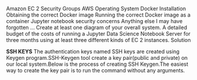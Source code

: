 
Amazon EC 2
Security Groups
AWS Operating System
Docker Installation
Obtaining the correct Docker image
Running the correct Docker image as a container
Jupyter notebook security concerns
Anything else I may have forgotten ...
Create at least one diagram of your overall system.
A detailed budget of the costs of running a Jupyter Data Science Notebook Server for three months using at least three different kinds of EC 2 instances.
Solution

**SSH KEYS**
The authentication keys named SSH keys are created using Keygen program.SSH-Keygen tool create a key pair(public and private) on our local system.Below is the process of creating SSH Keygen.The easiest way to create the key pair is to run the command without any arguments.
